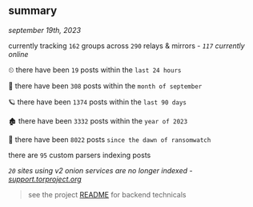 
## summary
_september 19th, 2023_

currently tracking `162` groups across `290` relays & mirrors - _`117` currently online_

⏲ there have been `19` posts within the `last 24 hours`

🦈 there have been `308` posts within the `month of september`

🪐 there have been `1374` posts within the `last 90 days`

🏚 there have been `3332` posts within the `year of 2023`

🦕 there have been `8022` posts `since the dawn of ransomwatch`

there are `95` custom parsers indexing posts

_`20` sites using v2 onion services are no longer indexed - [support.torproject.org](https://support.torproject.org/onionservices/v2-deprecation/)_

> see the project [README](https://github.com/joshhighet/ransomwatch#ransomwatch--) for backend technicals
